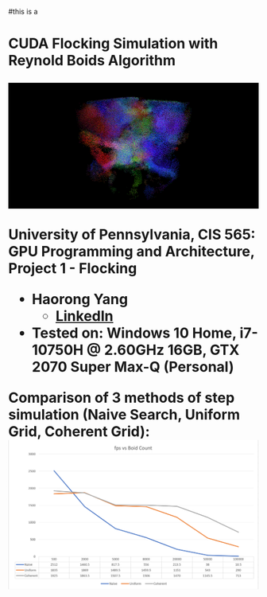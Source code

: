 #this is a <h1> CUDA Flocking Simulation with Reynold Boids Algorithm

![top](images/top_image.png)

**University of Pennsylvania, CIS 565: GPU Programming and Architecture,
Project 1 - Flocking**

* Haorong Yang
  * [LinkedIn](https://www.linkedin.com/in/haorong-henry-yang/)
* Tested on: Windows 10 Home, i7-10750H @ 2.60GHz 16GB, GTX 2070 Super Max-Q (Personal)


Comparison of 3 methods of step simulation (Naive Search, Uniform Grid, Coherent Grid):
![chart1](images/fpsGraph8.PNG)

